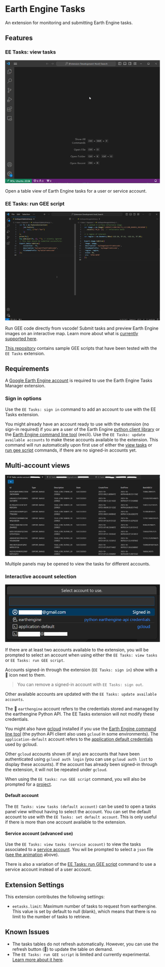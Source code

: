 # Earth Engine Tasks

An extension for monitoring and submitting Earth Engine tasks. 

## Features

### EE Tasks: view tasks

![eetasks-readme](https://raw.githubusercontent.com/gee-community/eetasks/main/docs/assets/eetasks-readme.gif)

Open a table view of Earth Engine tasks for a user or service account. 

### EE Tasks: run GEE script

![eetasks-readme](https://raw.githubusercontent.com/gee-community/eetasks/main/docs/assets/geerunExample.gif)

Run GEE code directly from vscode! Submit tasks and preview Earth Engine images on an interactive map. Learn more about what is [currently supported here](https://github.com/gee-community/eetasks/blob/main/docs/runGEEscripts.md). 

[This repository](https://github.com/lopezvoliver/eetasks-examples) contains sample GEE scripts that have been tested with the `EE Tasks` extension. 

## Requirements

A [Google Earth Engine account](https://code.earthengine.google.com/register) is required to use the Earth Engine Tasks Manager extension. 

### Sign in options

Use the `EE Tasks: sign in` command to add an account to use with the EE Tasks extension.  

You might already have an account ready to use with the extension (no sign-in required) if you are a user of the Earth Engine [python client library](https://developers.google.com/earth-engine/guides/python_install) or the [Earth Engine command line tool](https://developers.google.com/earth-engine/guides/command_line) (eecli). Use the `EE Tasks: update available accounts` to make these accounts available to the extension. This command will run automatically upon first use of either the [view tasks](#ee-tasks-view) or [run gee script](#ee-tasks-run-gee-script) commands, if there are no signed-in accounts yet. 

## Multi-account views

![eetasks-multi](https://raw.githubusercontent.com/gee-community/eetasks/main/docs/assets/eetasks-multi.png)

Multiple panels may be opened to view the tasks for different accounts. 

### Interactive account selection

![eetasks-users](https://raw.githubusercontent.com/gee-community/eetasks/main/docs/assets/eetasks-users.png)

If there are at least two accounts available to the extension, you will be prompted to select an account when using either the `EE Tasks: view tasks` or `EE Tasks: run GEE script`. 

Accounts signed-in through the extension (`EE Tasks: sign in`) show with a 👤 icon next to them. 

> You can remove a signed-in account with `EE Tasks: sign out`. 

Other available accounts are updated with the `EE Tasks: update available accounts`. 

The 🐍 `earthengine` account refers to the credentials stored and managed by the earthengine Python API. The EE Tasks extension will not modify these credentials. 

You might also have [gcloud](https://cloud.google.com/sdk/docs/install) installed if you use the [Earth Engine command line tool](https://developers.google.com/earth-engine/guides/command_line) (the python API client also uses `gcloud` in some environments). The `application-default` account refers to the
[application default credentials](https://cloud.google.com/sdk/gcloud/reference/auth/application-default) used by gcloud.

Other `gcloud` accounts shown (if any) are accounts that have been authenticated using `gcloud auth login` (you can use `gcloud auth list` to display these accounts). If the account has already been signed-in through the extension, it will not be repeated under `gcloud`. 

When using the `EE tasks: run GEE script` command, you will also be prompted for a [project](https://developers.google.com/earth-engine/cloud/projects). 

#### Default account

The `EE Tasks: view tasks (default account)` can be used to open a tasks panel view without having to select the account. You can set the default account to use with the `EE Tasks: set default account`. This is only useful if there is more than one account available to the extension.

#### Service account (advanced use)

Use the `EE Tasks: view tasks (service account)` to view the tasks associated to a [service account](https://developers.google.com/earth-engine/guides/service_account). You wil be prompted to select a `json` file ([see the animation](#features) above).

There is also a variation of the [EE Tasks: run GEE script](#ee-tasks-run-gee-script) command to use a service account instead of a user account. 

## Extension Settings

This extension contributes the following settings:

* `eetasks.limit`: Maximum number of tasks to request from earthengine. This value is set by default to null (blank), which means that there is no limit to the number of tasks to retrieve. 

## Known Issues

- The tasks tables do not refresh automatically. However, you can use the refresh button (🔄) to update the table on demand. 
- The  `EE Tasks: run GEE script` is limited and currently experimental. [Learn more about it here](https://github.com/gee-community/eetasks/blob/main/docs/runGEEscripts.md).
